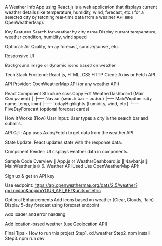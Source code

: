 A Weather Info App using React.js is a web application that displays current weather details (like temperature, humidity, wind, forecast, etc.) for a selected city by fetching real-time data from a weather API (like OpenWeatherMap).

Key Features Search for weather by city name
Display current temperature, weather condition, humidity, wind speed

Optional: Air Quality, 5-day forecast, sunrise/sunset, etc.

Responsive UI

Background image or dynamic icons based on weather

Tech Stack Frontend: React.js, HTML, CSS
HTTP Client: Axios or Fetch API

API Provider: OpenWeatherMap API (or any weather API)

React Component Structure scss Copy Edit WeatherDashboard (Main Component) │ ├── Navbar (search bar + button) ├── MainWeather (city name, temp, icon) ├── TodayHighlights (humidity, wind, etc.) └── FiveDayForecast (optional forecast cards)

How It Works (Flow) User Input: User types a city in the search bar and submits.

API Call: App uses Axios/Fetch to get data from the weather API.

State Update: React updates state with the response data.

Component Render: UI displays weather data in components.

Sample Code Overview 📂 App.js or WeatherDashboard.js 📂 Navbar.js 📂 MainWeather.js
🌐 6. Weather API Used Use OpenWeatherMap API:

Sign up & get an API key

Use endpoint: https://api.openweathermap.org/data/2.5/weather?q=London&appid=YOUR_API_KEY&units=metric

Optional Enhancements Add icons based on weather (Clear, Clouds, Rain)
Display 5-day forecast using forecast endpoint

Add loader and error handling

Add location-based weather (use Geolocation API)

Final Tips:- How to run this project Step1. cd.\weather
Step2. npm install Step3. npm run dev
